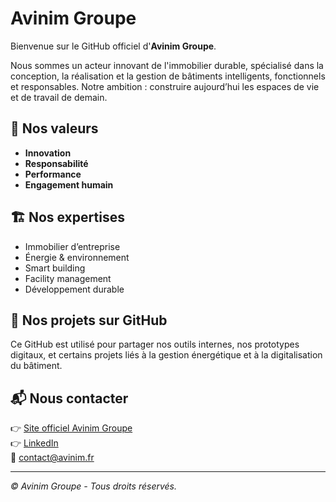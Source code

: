 # Avinim Groupe

Bienvenue sur le GitHub officiel d'**Avinim Groupe**.

Nous sommes un acteur innovant de l'immobilier durable, spécialisé dans la conception, la réalisation et la gestion de bâtiments intelligents, fonctionnels et responsables. Notre ambition : construire aujourd’hui les espaces de vie et de travail de demain.

## 🌱 Nos valeurs

- **Innovation**
- **Responsabilité**
- **Performance**
- **Engagement humain**

## 🏗️ Nos expertises

- Immobilier d’entreprise
- Énergie & environnement
- Smart building
- Facility management
- Développement durable

## 📁 Nos projets sur GitHub

Ce GitHub est utilisé pour partager nos outils internes, nos prototypes digitaux, et certains projets liés à la gestion énergétique et à la digitalisation du bâtiment.

## 📬 Nous contacter

👉 [Site officiel Avinim Groupe](https://www.avinim.fr)  
👉 [LinkedIn](https://www.linkedin.com/company/avinim/)  
📧 contact@avinim.fr

---

*© Avinim Groupe - Tous droits réservés.*
